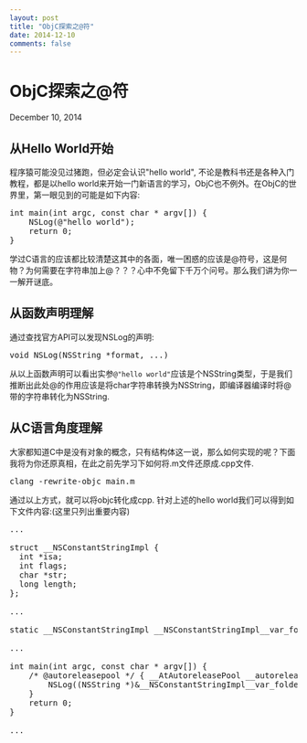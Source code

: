 ```yaml
---
layout: post
title: "ObjC探索之@符"
date: 2014-12-10
comments: false
---
```

# ObjC探索之@符
December 10, 2014

## 从Hello World开始
程序猿可能没见过猪跑，但必定会认识"hello world", 不论是教科书还是各种入门教程，都是以hello world来开始一门新语言的学习，ObjC也不例外。在ObjC的世界里，第一眼见到的可能是如下内容:
<pre>
int main(int argc, const char * argv[]) {
    NSLog(@"hello world");
    return 0;
}
</pre>
学过C语言的应该都比较清楚这其中的各面，唯一困惑的应该是@符号，这是何物？为何需要在字符串加上@？？？心中不免留下千万个问号。那么我们讲为你一一解开谜底。

## 从函数声明理解
通过查找官方API可以发现NSLog的声明:
<pre>
void NSLog(NSString *format, ...)
</pre>
从以上函数声明可以看出实参`@"hello world"`应该是个NSString类型，于是我们推断出此处@的作用应该是将char字符串转换为NSString，即编译器编译时将@带的字符串转化为NSString.

## 从C语言角度理解
大家都知道C中是没有对象的概念，只有结构体这一说，那么如何实现的呢？下面我将为你还原真相，在此之前先学习下如何将.m文件还原成.cpp文件.
<pre>
clang -rewrite-objc main.m
</pre>
通过以上方式，就可以将objc转化成cpp. 针对上述的hello world我们可以得到如下文件内容:(这里只列出重要内容)
<pre>
...

struct __NSConstantStringImpl {
  int *isa;
  int flags;
  char *str;
  long length;
};

...

static __NSConstantStringImpl __NSConstantStringImpl__var_folders_ls_0tjr4wp56kxgjwjr9l2qfjw00000gp_T_main_078c9f_mi_0 __attribute__ ((section ("__DATA, __cfstring"))) = {__CFConstantStringClassReference,0x000007c8,"hello world",11};

...

int main(int argc, const char * argv[]) {
    /* @autoreleasepool */ { __AtAutoreleasePool __autoreleasepool; 
        NSLog((NSString *)&__NSConstantStringImpl__var_folders_ls_0tjr4wp56kxgjwjr9l2qfjw00000gp_T_main_078c9f_mi_0);
    }
    return 0;
}

...

</pre>

